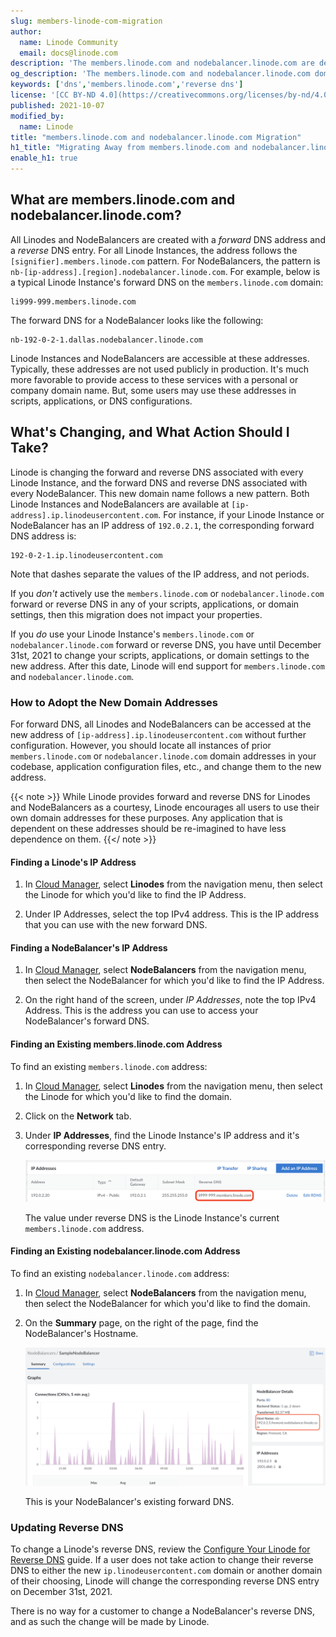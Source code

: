 ```yaml
---
slug: members-linode-com-migration
author:
  name: Linode Community
  email: docs@linode.com
description: 'The members.linode.com and nodebalancer.linode.com are deprecated. Follow the steps in this guide to use the new domain for forward and reverse DNS.'
og_description: 'The members.linode.com and nodebalancer.linode.com domains are deprecated. Follow the steps in this guide to use the new domain for forward and reverse DNS.'
keywords: ['dns','members.linode.com','reverse dns']
license: '[CC BY-ND 4.0](https://creativecommons.org/licenses/by-nd/4.0)'
published: 2021-10-07
modified_by:
  name: Linode
title: "members.linode.com and nodebalancer.linode.com Migration"
h1_title: "Migrating Away from members.linode.com and nodebalancer.linode.com"
enable_h1: true
---
```


## What are members.linode.com and nodebalancer.linode.com?

All Linodes and NodeBalancers are created with a *forward* DNS address and a *reverse* DNS entry. For all Linode Instances, the address follows the `[signifier].members.linode.com` pattern. For NodeBalancers, the pattern is `nb-[ip-address].[region].nodebalancer.linode.com`. For example, below is a typical Linode Instance's forward DNS on the `members.linode.com` domain:

    li999-999.members.linode.com

The forward DNS for a NodeBalancer looks like the following:

    nb-192-0-2-1.dallas.nodebalancer.linode.com

Linode Instances and NodeBalancers are accessible at these addresses. Typically, these addresses are not used publicly in production. It's much more favorable to provide access to these services with a personal or company domain name. But, some users may use these addresses in scripts, applications, or DNS configurations.

## What's Changing, and What Action Should I Take?

Linode is changing the forward and reverse DNS associated with every Linode Instance, and the forward DNS and reverse DNS associated with every NodeBalancer. This new domain name follows a new pattern. Both Linode Instances and NodeBalancers are available at `[ip-address].ip.linodeusercontent.com`. For instance, if your Linode Instance or NodeBalancer has an IP address of `192.0.2.1`, the corresponding forward DNS address is:

    192-0-2-1.ip.linodeusercontent.com

Note that dashes separate the values of the IP address, and not periods.

If you *don't* actively use the `members.linode.com` or `nodebalancer.linode.com` forward or reverse DNS in any of your scripts, applications, or domain settings, then this migration does not impact your properties.

If you *do* use your Linode Instance's `members.linode.com` or `nodebalancer.linode.com` forward or reverse DNS, you have until December 31st, 2021 to change your scripts, applications, or domain settings to the new address. After this date, Linode will end support for `members.linode.com` and `nodebalancer.linode.com`.

### How to Adopt the New Domain Addresses

For forward DNS, all Linodes and NodeBalancers can be accessed at the new address of `[ip-address].ip.linodeusercontent.com` without further configuration. However, you should locate all instances of prior `members.linode.com` or `nodebalancer.linode.com` domain addresses in your codebase, application configuration files, etc., and change them to the new address.

{{< note >}}
While Linode provides forward and reverse DNS for Linodes and NodeBalancers as a courtesy, Linode encourages all users to use their own domain addresses for these purposes. Any application that is dependent on these addresses should be re-imagined to have less dependence on them.
{{</ note >}}

#### Finding a Linode's IP Address

1. In [Cloud Manager](https://cloud.linode.com), select **Linodes** from the navigation menu, then select the Linode for which you'd like to find the IP Address.

1. Under IP Addresses, select the top IPv4 address. This is the IP address that you can use with the new forward DNS.

#### Finding a NodeBalancer's IP Address

1. In [Cloud Manager](https://cloud.linode.com), select **NodeBalancers** from the navigation menu, then select the NodeBalancer for which you'd like to find the IP Address.

1. On the right hand of the screen, under *IP Addresses*, note the top IPv4 Address. This is the address you can use to access your NodeBalancer's forward DNS.

#### Finding an Existing members.linode.com Address

To find an existing `members.linode.com` address:

1. In [Cloud Manager](https://cloud.linode.com), select **Linodes** from the navigation menu, then select the Linode for which you'd like to find the domain.

1. Click on the **Network** tab.

1. Under **IP Addresses**, find the Linode Instance's IP address and it's corresponding reverse DNS entry.

    !["A Linode Instance's Network page displays the Linode's reverse DNS"](locate-rdns-linode.png)

    The value under reverse DNS is the Linode Instance's current `members.linode.com` address.

#### Finding an Existing nodebalancer.linode.com Address

To find an existing `nodebalancer.linode.com` address:

1. In [Cloud Manager](https://cloud.linode.com), select **NodeBalancers** from the navigation menu, then select the NodeBalancer for which you'd like to find the domain.

1. On the **Summary** page, on the right of the page, find the NodeBalancer's Hostname.

    !["A NodeBalancer's forward DNS is available on a NodeBalancer's summary page"](locate-domain-nodebalancer.png)

    This is your NodeBalancer's existing forward DNS.

### Updating Reverse DNS

To change a Linode's reverse DNS, review the [Configure Your Linode for Reverse DNS](https://www.linode.com/docs/guides/configure-your-linode-for-reverse-dns/) guide. If a user does not take action to change their reverse DNS to either the new `ip.linodeusercontent.com` domain or another domain of their choosing, Linode will change the corresponding reverse DNS entry on December 31st, 2021.

There is no way for a customer to change a NodeBalancer's reverse DNS, and as such the change will be made by Linode.

